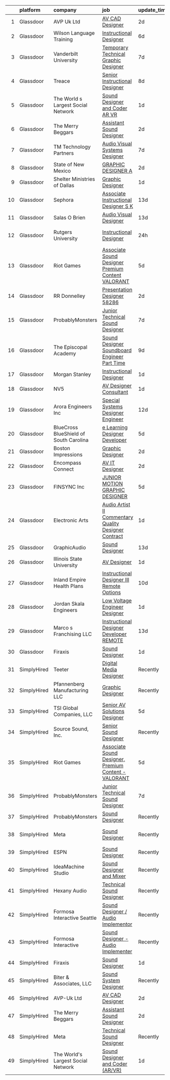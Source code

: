

|    | platform    | company                                | job                                                                                                                                                                                                                                                                                                                                                                                                                                                                                                                                                                                                                                                                                                                                                                                                                                                                                                                                                                       | update_time   | location                    |
|---:|:------------|:---------------------------------------|:--------------------------------------------------------------------------------------------------------------------------------------------------------------------------------------------------------------------------------------------------------------------------------------------------------------------------------------------------------------------------------------------------------------------------------------------------------------------------------------------------------------------------------------------------------------------------------------------------------------------------------------------------------------------------------------------------------------------------------------------------------------------------------------------------------------------------------------------------------------------------------------------------------------------------------------------------------------------------|:--------------|:----------------------------|
|  1 | Glassdoor   | AVP Uk Ltd                             | [AV CAD Designer](https://www.glassdoor.com/partner/jobListing.htm?pos=104&ao=1110586&s=58&guid=00000183640a026ca63dd3ebbade9ecf&src=GD_JOB_AD&t=SR&vt=w&ea=1&cs=1_5815c5e1&cb=1663830721509&jobListingId=1008150226456&cpc=B076152010A3B66C&jrtk=3-0-1gdi0k0kdkbn3801-1gdi0k0kvjc9b800-39c901d9f92b47d8--6NYlbfkN0BRv-Wc929RsrsSUem9Y6h8brrWFQ-iaB-Blp-pMy6VredDW9-UD48eNo7uDZx5ZaIwAnNgrRZejjvcVJdcFLEuAWVKGO77srFHr_yY391lb2MMLWAH48XvFU2OVjX0pCLWGljKxS1WOl5UvCBtJZgcjs7uWJUaT29DLDv0keofxVRDpOXGi-ftVxXFxb77bPEOrRk5hLHTIPr9-GpSfQmh4NMWVJJ1rWynSk-XoyrOLDyfYUxBL-I2Ul2lM8I53gALBq9y4i9GqifLWjiAeA9IEmTZ20DDyAhV1kxkNXD9JF6iqaFCxHcafSI1IinGA1ZujHWRMg2__HI5ALgoBZzrMLTkYdFxUHiGcQfRfIYSOmdTms_8m2XFH2JgHFcfXIzqbVAhq8V1VyMi9r_orcEUeTsmhFLqf25PPF_ox9ujP4SzQ2blsV70GakdGBvS1tIMc3KMBvLtEc-fDgEEpTGpkAIVImeuUL8MhDhi1D43TW2Ltx7igXiRnOgx5iqk8opYp7JufA2TnA%3D%3D)                                                                                                    | 2d            | New York, NY                |
|  2 | Glassdoor   | Wilson Language Training               | [Instructional Designer](https://www.glassdoor.com/partner/jobListing.htm?pos=122&ao=1136043&s=58&guid=00000183640a026ca63dd3ebbade9ecf&src=GD_JOB_AD&t=SR&vt=w&cs=1_252efe80&cb=1663830721511&jobListingId=1008143778407&jrtk=3-0-1gdi0k0kdkbn3801-1gdi0k0kvjc9b800-162e40f75f43b1da-)                                                                                                                                                                                                                                                                                                                                                                                                                                                                                                                                                                                                                                                                                   | 6d            | Oxford, MA                  |
|  3 | Glassdoor   | Vanderbilt University                  | [Temporary Technical  Graphic Designer](https://www.glassdoor.com/partner/jobListing.htm?pos=118&ao=1136043&s=58&guid=00000183640a026ca63dd3ebbade9ecf&src=GD_JOB_AD&t=SR&vt=w&cs=1_3e254b6a&cb=1663830721510&jobListingId=1008140464866&jrtk=3-0-1gdi0k0kdkbn3801-1gdi0k0kvjc9b800-70d2271191960e86-)                                                                                                                                                                                                                                                                                                                                                                                                                                                                                                                                                                                                                                                                    | 7d            | Nashville, TN               |
|  4 | Glassdoor   | Treace                                 | [Senior Instructional Designer](https://www.glassdoor.com/partner/jobListing.htm?pos=130&ao=1136043&s=58&guid=00000183640a026ca63dd3ebbade9ecf&src=GD_JOB_AD&t=SR&vt=w&ea=1&cs=1_b04f0364&cb=1663830721512&jobListingId=1008138380104&jrtk=3-0-1gdi0k0kdkbn3801-1gdi0k0kvjc9b800-e4587e51766cda7e-)                                                                                                                                                                                                                                                                                                                                                                                                                                                                                                                                                                                                                                                                       | 8d            | Ponte Vedra Beach, FL       |
|  5 | Glassdoor   | The World s Largest Social Network     | [Sound Designer and Coder  AR VR ](https://www.glassdoor.com/partner/jobListing.htm?pos=103&ao=1110586&s=58&guid=00000183640a026ca63dd3ebbade9ecf&src=GD_JOB_AD&t=SR&vt=w&ea=1&cs=1_62079c18&cb=1663830721509&jobListingId=1008152609369&cpc=6193B0C32834B022&jrtk=3-0-1gdi0k0kdkbn3801-1gdi0k0kvjc9b800-029dde3cb01d40f9--6NYlbfkN0DSgjPPcnEdvoK3uuxfISLALE6pB1FR7YSHOr_tSg5_QGIhoz_2VqUepdcKLBLI_zTYRTCT7JhMtsmiv5PZwdrfXc8C4oM_RsvOagtdCEtGSYYV8ryZTvSjsACElXiS5yq4SlRNZf23SMXNWOZHNwPA3maQ5tSxRZdryo6dILgpzpOp2QwpDoaujf5u7QZROV_13itZg612VyjSTiZ_B7dNQgygB2Zr1dLAckhr1_rq-vAMMpoG4cAKrjuRa0M0Ct47lW78U9EPgti6FLo4QU_k6gDYH7CmTvqvUGp08wBAVEjkwVRS62gtbFeI_WnJqxfbM3N6RwdeVBi4Mfgd5d7O8lAK-2NJOI-_SlUb3P-LK3fuIU-nzb2rwn9ue4H24ry5HyWGto1eC10Eke5JYckkA8_5x-QbDeWJcunbltO6t0TVeN9NgKTlyO2sPAE_MFC-iDEdjr14BHRJfd1REGdywp-etBu7ooZXcXjYpaANkfXQaLrAejEfp_7qiFO4ayh_AG17KdMgcqLREhrjEBxnGd_LV2JWx8nYrgbtaY0ObDYCe3yv9eK9BB27kq2Y2TP9zU6OB-2sq6mYO2kujwXDT0b9MuedJc8%3D) | 1d            | Boston, MA                  |
|  6 | Glassdoor   | The Merry Beggars                      | [Assistant Sound Designer](https://www.glassdoor.com/partner/jobListing.htm?pos=101&ao=1110586&s=58&guid=00000183640a026ca63dd3ebbade9ecf&src=GD_JOB_AD&t=SR&vt=w&ea=1&cs=1_90a1e55c&cb=1663830721509&jobListingId=1008149306143&cpc=2CAED5C921A5F994&jrtk=3-0-1gdi0k0kdkbn3801-1gdi0k0kvjc9b800-04f00acba78acd55--6NYlbfkN0BBGG9LMNqL16EzDx9S3nKk4b6IwprgSJginr0DZD_oW3LpRtTNiygcE9IfHm5Gb9slpjT-UzFBGnIkfkE5vHD__58gsgAsgjAKlwWhzdKilxMWIOFSNG73XbKSiSbhgd5gieRThxTsLn8DF-uisYywGFmbEBQQBOKMw59W_wQHg9VqHqJ83qLbDEY5qqWKt8prvTjvKjbXgCDgzCbNA3v2d5o7eJ7K5VXn6czLS-FZnFk-H7LsDWgwOcD0xjNU3NYqkdlmc-v2dU9bRqcpbIg2aqxquQRiN78F5gF52KqiaEWNZETMJQb6Hef7EswiRoFghAsqLS3ZH0CzKopddcnJ5NNF-GHfePrrdkqXd9dqcJ7BzxWR3CB9IkWXOdHcP6N0UcHjT411vY-i56PXauRMsXMtS0lQKuyOmkkzeEQqTL1hRcizOu2lKHAO85C3osXmVkqi1fiJ6k6cv6AdME271Wy9QCwPsHtuyt71iM4-X-M8IzFy4JTKfz_A1P__rZrR-4Per4hTvQ%3D%3D)                                                                                           | 2d            | Remote                      |
|  7 | Glassdoor   | TM Technology Partners                 | [Audio Visual Systems Designer](https://www.glassdoor.com/partner/jobListing.htm?pos=128&ao=1136043&s=58&guid=00000183640a026ca63dd3ebbade9ecf&src=GD_JOB_AD&t=SR&vt=w&cs=1_e3731028&cb=1663830721511&jobListingId=1008139721021&jrtk=3-0-1gdi0k0kdkbn3801-1gdi0k0kvjc9b800-24ca9b2b897d3e72-)                                                                                                                                                                                                                                                                                                                                                                                                                                                                                                                                                                                                                                                                            | 7d            | Los Angeles, CA             |
|  8 | Glassdoor   | State of New Mexico                    | [GRAPHIC DESIGNER A](https://www.glassdoor.com/partner/jobListing.htm?pos=113&ao=1136043&s=58&guid=00000183640a026ca63dd3ebbade9ecf&src=GD_JOB_AD&t=SR&vt=w&cs=1_1294b13c&cb=1663830721510&jobListingId=1008149603623&jrtk=3-0-1gdi0k0kdkbn3801-1gdi0k0kvjc9b800-82917d91b788200d-)                                                                                                                                                                                                                                                                                                                                                                                                                                                                                                                                                                                                                                                                                       | 2d            | Albuquerque, NM             |
|  9 | Glassdoor   | Shelter Ministries of Dallas           | [Graphic Designer](https://www.glassdoor.com/partner/jobListing.htm?pos=111&ao=1136043&s=58&guid=00000183640a026ca63dd3ebbade9ecf&src=GD_JOB_AD&t=SR&vt=w&ea=1&cs=1_1a769f59&cb=1663830721510&jobListingId=1008151278802&jrtk=3-0-1gdi0k0kdkbn3801-1gdi0k0kvjc9b800-8f87ac40994264ce-)                                                                                                                                                                                                                                                                                                                                                                                                                                                                                                                                                                                                                                                                                    | 1d            | Dallas, TX                  |
| 10 | Glassdoor   | Sephora                                | [Associate Instructional Designer  S K](https://www.glassdoor.com/partner/jobListing.htm?pos=127&ao=1136043&s=58&guid=00000183640a026ca63dd3ebbade9ecf&src=GD_JOB_AD&t=SR&vt=w&cs=1_9aff5c9d&cb=1663830721511&jobListingId=1008126719435&jrtk=3-0-1gdi0k0kdkbn3801-1gdi0k0kvjc9b800-60d1cc6d4027bf2d-)                                                                                                                                                                                                                                                                                                                                                                                                                                                                                                                                                                                                                                                                    | 13d           | San Francisco, CA           |
| 11 | Glassdoor   | Salas O Brien                          | [Audio Visual Designer](https://www.glassdoor.com/partner/jobListing.htm?pos=124&ao=1136043&s=58&guid=00000183640a026ca63dd3ebbade9ecf&src=GD_JOB_AD&t=SR&vt=w&cs=1_cdcd0cb5&cb=1663830721511&jobListingId=1008127661035&jrtk=3-0-1gdi0k0kdkbn3801-1gdi0k0kvjc9b800-1c4c5d053dfe58e8-)                                                                                                                                                                                                                                                                                                                                                                                                                                                                                                                                                                                                                                                                                    | 13d           | San Diego, CA               |
| 12 | Glassdoor   | Rutgers University                     | [Instructional Designer](https://www.glassdoor.com/partner/jobListing.htm?pos=126&ao=1136043&s=58&guid=00000183640a026ca63dd3ebbade9ecf&src=GD_JOB_AD&t=SR&vt=w&cs=1_62dced40&cb=1663830721511&jobListingId=1008154709159&jrtk=3-0-1gdi0k0kdkbn3801-1gdi0k0kvjc9b800-856a8b5170d63ff0-)                                                                                                                                                                                                                                                                                                                                                                                                                                                                                                                                                                                                                                                                                   | 24h           | New Brunswick, NJ           |
| 13 | Glassdoor   | Riot Games                             | [Associate Sound Designer  Premium Content   VALORANT](https://www.glassdoor.com/partner/jobListing.htm?pos=106&ao=1136043&s=58&guid=00000183640a026ca63dd3ebbade9ecf&src=GD_JOB_AD&t=SR&vt=w&ea=1&cs=1_b7885ebc&cb=1663830721509&jobListingId=1008145203524&jrtk=3-0-1gdi0k0kdkbn3801-1gdi0k0kvjc9b800-bf4ac2655378ccc9-)                                                                                                                                                                                                                                                                                                                                                                                                                                                                                                                                                                                                                                                | 5d            | Los Angeles, CA             |
| 14 | Glassdoor   | RR Donnelley                           | [Presentation Designer   58286](https://www.glassdoor.com/partner/jobListing.htm?pos=105&ao=1110586&s=58&guid=00000183640a026ca63dd3ebbade9ecf&src=GD_JOB_AD&t=SR&vt=w&ea=1&cs=1_18b18466&cb=1663830721509&jobListingId=1008148987590&cpc=8795CF9063CD573D&jrtk=3-0-1gdi0k0kdkbn3801-1gdi0k0kvjc9b800-7a374cff5f31982e--6NYlbfkN0AD6XRjWzGsYkgq3cP_nmG8Ct3d_1eRbAqPP9NkOlY20LIafsXd39kZCKTtq2QNTOVtztm37tXTSo8JB8qE9EV_Z2JVcCwtxqR5Z7sJKH4eAFtwK65xAsr3gv2B6EKCI-tCP7k5wMtuwSnhRnxQWtbgNAY2RVfseAmHviReWiBj0CffW9oW_s9HH0RoqXI5JtZ1Nq1OVR7IZufH6NCfsllXw5ZSKf6gpS4pZz3jgBPEcSbEJexcuL2rzm1B3J64bT0gHvZZZOcUcr3T6fVKC5-1ETGO4eMOf3v-o_2xKmsNp-mOPukd4Q7aPrJUxDpMlIGNkzoz7eRPsYTkyW1AxAAINJb3nb8bEzAIBGBUWkbUCINm_mZaJG1XqqFmHcuwOSs7a6oTrZtrv-DzFrDK5rBR7AbLeG20mCzxNmEchJvnl65EHMIx_TxRfKFuCu8AJB4YInpXncJ0eOQ5coREspPNQ0ywWuG4iE44LoBwkfhsPtf04RY5UW7ZTk512wrCi2PmvT5a_j0H_1cWEFpnq5lu)                                                                                  | 2d            | Phoenix, AZ                 |
| 15 | Glassdoor   | ProbablyMonsters                       | [Junior Technical Sound Designer](https://www.glassdoor.com/partner/jobListing.htm?pos=108&ao=1136043&s=58&guid=00000183640a026ca63dd3ebbade9ecf&src=GD_JOB_AD&t=SR&vt=w&cs=1_73d6be54&cb=1663830721509&jobListingId=1008140385415&jrtk=3-0-1gdi0k0kdkbn3801-1gdi0k0kvjc9b800-f3beb6d3f2e606d8-)                                                                                                                                                                                                                                                                                                                                                                                                                                                                                                                                                                                                                                                                          | 7d            | Bellevue, WA                |
| 16 | Glassdoor   | The Episcopal Academy                  | [Sound Designer  Soundboard Engineer  Part Time ](https://www.glassdoor.com/partner/jobListing.htm?pos=115&ao=1136043&s=58&guid=00000183640a026ca63dd3ebbade9ecf&src=GD_JOB_AD&t=SR&vt=w&ea=1&cs=1_b8dd6a02&cb=1663830721510&jobListingId=1008134158666&jrtk=3-0-1gdi0k0kdkbn3801-1gdi0k0kvjc9b800-42249c09ee087c0a-)                                                                                                                                                                                                                                                                                                                                                                                                                                                                                                                                                                                                                                                     | 9d            | Newtown Square, PA          |
| 17 | Glassdoor   | Morgan Stanley                         | [Instructional Designer](https://www.glassdoor.com/partner/jobListing.htm?pos=114&ao=1136043&s=58&guid=00000183640a026ca63dd3ebbade9ecf&src=GD_JOB_AD&t=SR&vt=w&cs=1_1b8dbe56&cb=1663830721510&jobListingId=1008151700219&jrtk=3-0-1gdi0k0kdkbn3801-1gdi0k0kvjc9b800-a5d98e9864a94ff4-)                                                                                                                                                                                                                                                                                                                                                                                                                                                                                                                                                                                                                                                                                   | 1d            | New York, NY                |
| 18 | Glassdoor   | NV5                                    | [AV Designer Consultant](https://www.glassdoor.com/partner/jobListing.htm?pos=121&ao=1136043&s=58&guid=00000183640a026ca63dd3ebbade9ecf&src=GD_JOB_AD&t=SR&vt=w&cs=1_8fcf2c43&cb=1663830721510&jobListingId=1008150452565&jrtk=3-0-1gdi0k0kdkbn3801-1gdi0k0kvjc9b800-9c0c371829eb49b0-)                                                                                                                                                                                                                                                                                                                                                                                                                                                                                                                                                                                                                                                                                   | 1d            | Chester, OH                 |
| 19 | Glassdoor   | Arora Engineers  Inc                   | [Special Systems Designer Engineer](https://www.glassdoor.com/partner/jobListing.htm?pos=129&ao=1136043&s=58&guid=00000183640a026ca63dd3ebbade9ecf&src=GD_JOB_AD&t=SR&vt=w&cs=1_80738e4c&cb=1663830721511&jobListingId=1008128888264&jrtk=3-0-1gdi0k0kdkbn3801-1gdi0k0kvjc9b800-d66c6d5078097ade-)                                                                                                                                                                                                                                                                                                                                                                                                                                                                                                                                                                                                                                                                        | 12d           | Philadelphia, PA            |
| 20 | Glassdoor   | BlueCross BlueShield of South Carolina | [e Learning Designer Developer](https://www.glassdoor.com/partner/jobListing.htm?pos=120&ao=1136043&s=58&guid=00000183640a026ca63dd3ebbade9ecf&src=GD_JOB_AD&t=SR&vt=w&cs=1_4e1cc494&cb=1663830721510&jobListingId=1008145516968&jrtk=3-0-1gdi0k0kdkbn3801-1gdi0k0kvjc9b800-9452b3a012cab7e5-)                                                                                                                                                                                                                                                                                                                                                                                                                                                                                                                                                                                                                                                                            | 5d            | Columbia, SC                |
| 21 | Glassdoor   | Boston Impressions                     | [Graphic Designer](https://www.glassdoor.com/partner/jobListing.htm?pos=102&ao=1110586&s=58&guid=00000183640a026ca63dd3ebbade9ecf&src=GD_JOB_AD&t=SR&vt=w&ea=1&cs=1_8d3b35df&cb=1663830721509&jobListingId=1008148895626&cpc=AD396490361E83B7&jrtk=3-0-1gdi0k0kdkbn3801-1gdi0k0kvjc9b800-b5f0e617ae5b8d8e--6NYlbfkN0BKgzQyzTF1Q9mOsR1amaS-juVGLjHt5Cdom-gEF9y-xaA6VVL5_C6wMk-3egYEcgTTFFx-0f60Xe7e3xDMxH4TrdRL08vSJ5a8UIS-EUvx3xaZWj0jOb-8RZBn_-K8s_I_kF5AolceY-606WGn-yQcMVI30szcOMs_HybID34AjoEyUmlQj_OSjlyJZnH5fNokisRu4Qa_n4J854kvhYKIsfWSdYWAi9Cqd4YTWMsPXa2CdzZbnZR6gz7xvIPdmPvsM6xv8gyf4y0u7_8phLbveppO9zRI-lhU8FL5V3TaPHc5r7vyMG6JrfyRn3dyPqBpDuKX8ltwR5U3P_B6aJ1B-8NjLdOquYEfCr8g-Kj9zo25I_j4VmAj-g4UEoNsz3rNH3VziJR2mfddqI8YU2J2MR2Rr9FXX1HwocmBimhmet8x6_5qWYBShSifHqfPfy3V2MdALZBlJZRE3hK81JzGKvLjUYTmTJPhuTlkTrJmZ6f2UIIhnwndhb-1eeQ7jwM6_ZYnHwqyto4xcke7kluS)                                                                                               | 2d            | Nashua, NH                  |
| 22 | Glassdoor   | Encompass Connect                      | [AV IT Designer](https://www.glassdoor.com/partner/jobListing.htm?pos=119&ao=1136043&s=58&guid=00000183640a026ca63dd3ebbade9ecf&src=GD_JOB_AD&t=SR&vt=w&ea=1&cs=1_7b1afeaa&cb=1663830721510&jobListingId=1008149126799&jrtk=3-0-1gdi0k0kdkbn3801-1gdi0k0kvjc9b800-f19dad88e9a85cdf-)                                                                                                                                                                                                                                                                                                                                                                                                                                                                                                                                                                                                                                                                                      | 2d            | Elk Grove Village, IL       |
| 23 | Glassdoor   | FINSYNC Inc                            | [JUNIOR MOTION   GRAPHIC DESIGNER](https://www.glassdoor.com/partner/jobListing.htm?pos=109&ao=1136043&s=58&guid=00000183640a026ca63dd3ebbade9ecf&src=GD_JOB_AD&t=SR&vt=w&ea=1&cs=1_3303dc68&cb=1663830721510&jobListingId=1008145128829&jrtk=3-0-1gdi0k0kdkbn3801-1gdi0k0kvjc9b800-d89296cd693229af-)                                                                                                                                                                                                                                                                                                                                                                                                                                                                                                                                                                                                                                                                    | 5d            | Remote                      |
| 24 | Glassdoor   | Electronic Arts                        | [Audio Artist II   Commentary Quality Designer  Contract ](https://www.glassdoor.com/partner/jobListing.htm?pos=117&ao=1136043&s=58&guid=00000183640a026ca63dd3ebbade9ecf&src=GD_JOB_AD&t=SR&vt=w&cs=1_53d3919a&cb=1663830721510&jobListingId=1008151770809&jrtk=3-0-1gdi0k0kdkbn3801-1gdi0k0kvjc9b800-599f65997f229a79-)                                                                                                                                                                                                                                                                                                                                                                                                                                                                                                                                                                                                                                                 | 1d            | Orlando, FL                 |
| 25 | Glassdoor   | GraphicAudio                           | [Sound Designer](https://www.glassdoor.com/partner/jobListing.htm?pos=110&ao=1136043&s=58&guid=00000183640a026ca63dd3ebbade9ecf&src=GD_JOB_AD&t=SR&vt=w&ea=1&cs=1_845cdc33&cb=1663830721510&jobListingId=1008125971583&jrtk=3-0-1gdi0k0kdkbn3801-1gdi0k0kvjc9b800-aed320a76da8de40-)                                                                                                                                                                                                                                                                                                                                                                                                                                                                                                                                                                                                                                                                                      | 13d           | Derwood, MD                 |
| 26 | Glassdoor   | Illinois State University              | [AV Designer](https://www.glassdoor.com/partner/jobListing.htm?pos=112&ao=1136043&s=58&guid=00000183640a026ca63dd3ebbade9ecf&src=GD_JOB_AD&t=SR&vt=w&cs=1_01cee7b8&cb=1663830721510&jobListingId=1008150706820&jrtk=3-0-1gdi0k0kdkbn3801-1gdi0k0kvjc9b800-0be3df3a718008a4-)                                                                                                                                                                                                                                                                                                                                                                                                                                                                                                                                                                                                                                                                                              | 1d            | Normal, IL                  |
| 27 | Glassdoor   | Inland Empire Health Plans             | [Instructional Designer III  Remote Options ](https://www.glassdoor.com/partner/jobListing.htm?pos=125&ao=1136043&s=58&guid=00000183640a026ca63dd3ebbade9ecf&src=GD_JOB_AD&t=SR&vt=w&cs=1_3eb8fc8a&cb=1663830721511&jobListingId=1008132531880&jrtk=3-0-1gdi0k0kdkbn3801-1gdi0k0kvjc9b800-09507dc291c9bdbc-)                                                                                                                                                                                                                                                                                                                                                                                                                                                                                                                                                                                                                                                              | 10d           | Rancho Cucamonga, CA        |
| 28 | Glassdoor   | Jordan   Skala Engineers               | [Low Voltage Engineer   Designer](https://www.glassdoor.com/partner/jobListing.htm?pos=116&ao=1136043&s=58&guid=00000183640a026ca63dd3ebbade9ecf&src=GD_JOB_AD&t=SR&vt=w&ea=1&cs=1_4bed8a51&cb=1663830721510&jobListingId=1008152572118&jrtk=3-0-1gdi0k0kdkbn3801-1gdi0k0kvjc9b800-0fa409a8d141ea97-)                                                                                                                                                                                                                                                                                                                                                                                                                                                                                                                                                                                                                                                                     | 1d            | Norcross, GA                |
| 29 | Glassdoor   | Marco s Franchising  LLC               | [Instructional Designer   Developer  REMOTE ](https://www.glassdoor.com/partner/jobListing.htm?pos=123&ao=1136043&s=58&guid=00000183640a026ca63dd3ebbade9ecf&src=GD_JOB_AD&t=SR&vt=w&ea=1&cs=1_1a3dd030&cb=1663830721511&jobListingId=1008126886961&jrtk=3-0-1gdi0k0kdkbn3801-1gdi0k0kvjc9b800-c6a8c3614287b0d3-)                                                                                                                                                                                                                                                                                                                                                                                                                                                                                                                                                                                                                                                         | 13d           | Toledo, OH                  |
| 30 | Glassdoor   | Firaxis                                | [Sound Designer](https://www.glassdoor.com/partner/jobListing.htm?pos=107&ao=1136043&s=58&guid=00000183640a026ca63dd3ebbade9ecf&src=GD_JOB_AD&t=SR&vt=w&ea=1&cs=1_6037b458&cb=1663830721509&jobListingId=1008151594030&jrtk=3-0-1gdi0k0kdkbn3801-1gdi0k0kvjc9b800-89621bc380fa3545-)                                                                                                                                                                                                                                                                                                                                                                                                                                                                                                                                                                                                                                                                                      | 1d            | Baltimore, MD               |
| 31 | SimplyHired | Teeter                                 | [Digital Media Designer](https://www.simplyhired.com/job/jFCzDrwAH8eMKhTfDHaqJ5UOnbVAP0OeTC69zWsuiw0vQMQTbaxvvg?q=sound+designer)                                                                                                                                                                                                                                                                                                                                                                                                                                                                                                                                                                                                                                                                                                                                                                                                                                         | Recently      | Bonney Lake, WA             |
| 32 | SimplyHired | Pfannenberg Manufacturing LLC          | [Graphic Designer](https://www.simplyhired.com/job/eAQh0BnP_VfSJEX4vFH_cC2uJOdwE6XReAdesAQneAb4Q-ioZBCl_g?q=sound+designer)                                                                                                                                                                                                                                                                                                                                                                                                                                                                                                                                                                                                                                                                                                                                                                                                                                               | Recently      | Lancaster, NY               |
| 33 | SimplyHired | TSI Global Companies, LLC              | [Senior AV Solutions Designer](https://www.simplyhired.com/job/Ur5Qxy1MWOpU4IVZShgAH1NoB2c8OkSw53cDU8MBtyShrjmsnQb2pw?q=sound+designer)                                                                                                                                                                                                                                                                                                                                                                                                                                                                                                                                                                                                                                                                                                                                                                                                                                   | 5d            | Saint Charles, MO           |
| 34 | SimplyHired | Source Sound, Inc.                     | [Senior Sound Designer](https://www.simplyhired.com/job/mw3datBFZnSnzm3SFniNFlYC60OHbjYX1kgvM61bk-lO-0QBaaabnQ?q=sound+designer)                                                                                                                                                                                                                                                                                                                                                                                                                                                                                                                                                                                                                                                                                                                                                                                                                                          | Recently      | Remote                      |
| 35 | SimplyHired | Riot Games                             | [Associate Sound Designer, Premium Content - VALORANT](https://www.simplyhired.com/job/gJwmeOxVBaqaD6KmYSRxxawueqYT0SFmiBJg6tbjIOqXQ4QbSQI2xw?q=sound+designer)                                                                                                                                                                                                                                                                                                                                                                                                                                                                                                                                                                                                                                                                                                                                                                                                           | 5d            | Los Angeles, CA             |
| 36 | SimplyHired | ProbablyMonsters                       | [Junior Technical Sound Designer](https://www.simplyhired.com/job/Rq95aPmomIyfVWqfjVxazdr_44OSGAoLyALkpPwe_rznM4xUUfJIww?q=sound+designer)                                                                                                                                                                                                                                                                                                                                                                                                                                                                                                                                                                                                                                                                                                                                                                                                                                | 7d            | Bellevue, WA                |
| 37 | SimplyHired | ProbablyMonsters                       | [Sound Designer](https://www.simplyhired.com/job/xVZJO_x3JeDs2LzkkChu67VPgLeiK5h9tRK2JmP1MyniH3CkM-Yu_A?q=sound+designer)                                                                                                                                                                                                                                                                                                                                                                                                                                                                                                                                                                                                                                                                                                                                                                                                                                                 | Recently      | Bellevue, WA                |
| 38 | SimplyHired | Meta                                   | [Sound Designer](https://www.simplyhired.com/job/WOkO3p-i2u1T1y6dUtAOR5iM4l-fI4SKkKQlrDedkNoGcMUgbGBM6g?q=sound+designer)                                                                                                                                                                                                                                                                                                                                                                                                                                                                                                                                                                                                                                                                                                                                                                                                                                                 | Recently      | Menlo Park, CA +3 locations |
| 39 | SimplyHired | ESPN                                   | [Sound Designer](https://www.simplyhired.com/job/-pQTL77CSRSoogkAPIImoniIHQxPXM21wAqOE09JhGOiN3sPS6ZjRg?q=sound+designer)                                                                                                                                                                                                                                                                                                                                                                                                                                                                                                                                                                                                                                                                                                                                                                                                                                                 | Recently      | Bristol, CT                 |
| 40 | SimplyHired | IdeaMachine Studio                     | [Sound Designer and Mixer](https://www.simplyhired.com/job/3_cnKWbKCzfz8K406esix9aXeGkS2iLw6vp3jwYHfDLUWBO0TV9GDQ?q=sound+designer)                                                                                                                                                                                                                                                                                                                                                                                                                                                                                                                                                                                                                                                                                                                                                                                                                                       | Recently      | San Francisco, CA           |
| 41 | SimplyHired | Hexany Audio                           | [Technical Sound Designer](https://www.simplyhired.com/job/iD9HzTTZ2IYC2pBE2fqT2eCkfmWXGaM5qD7yfsUft_olx4lh9pYVaw?q=sound+designer)                                                                                                                                                                                                                                                                                                                                                                                                                                                                                                                                                                                                                                                                                                                                                                                                                                       | Recently      | Bell Gardens, CA            |
| 42 | SimplyHired | Formosa Interactive Seattle            | [Sound Designer / Audio Implementor](https://www.simplyhired.com/job/vlF4rzpIgemNyADbSUoWC36FtYYh2ouWspqfTFtuxzveh07-6RCwmg?q=sound+designer)                                                                                                                                                                                                                                                                                                                                                                                                                                                                                                                                                                                                                                                                                                                                                                                                                             | Recently      | Seattle, WA                 |
| 43 | SimplyHired | Formosa Interactive                    | [Sound Designer - Audio Implementer](https://www.simplyhired.com/job/E63_BRjyLumhk01Bv7mOuaoR0vafXGhLD-NTsS2e6CEpoHi4FvqYnw?q=sound+designer)                                                                                                                                                                                                                                                                                                                                                                                                                                                                                                                                                                                                                                                                                                                                                                                                                             | Recently      | Burbank, CA                 |
| 44 | SimplyHired | Firaxis                                | [Sound Designer](https://www.simplyhired.com/job/6bayaxdkIxyXpDPD0fQ2JWKlxCzNkrJBulhqCT7tkE9T5bFBvngAcg?q=sound+designer)                                                                                                                                                                                                                                                                                                                                                                                                                                                                                                                                                                                                                                                                                                                                                                                                                                                 | 1d            | Baltimore, MD               |
| 45 | SimplyHired | Biter & Associates, LLC                | [Sound System Designer](https://www.simplyhired.com/job/pO5Sa53ShB-3jOChVp2NEPkLlNWMjCTpAprXs-rnPrOGsxdx0nYLpA?q=sound+designer)                                                                                                                                                                                                                                                                                                                                                                                                                                                                                                                                                                                                                                                                                                                                                                                                                                          | Recently      | Addison, TX                 |
| 46 | SimplyHired | AVP-Uk Ltd                             | [AV CAD Designer](https://www.simplyhired.com/job/7x9GCi7L__0VG0bOCebNFxsQ4fTyMfDJXkRORE_6DH7JQvd55OGi6Q?q=sound+designer)                                                                                                                                                                                                                                                                                                                                                                                                                                                                                                                                                                                                                                                                                                                                                                                                                                                | 2d            | New York, NY                |
| 47 | SimplyHired | The Merry Beggars                      | [Assistant Sound Designer](https://www.simplyhired.com/job/0q3Ky6VnKMyFAtNaDBTD8DVty7hVds2rgTE2aOhxOS4n9UCIkC3-oQ?q=sound+designer)                                                                                                                                                                                                                                                                                                                                                                                                                                                                                                                                                                                                                                                                                                                                                                                                                                       | 2d            | Remote                      |
| 48 | SimplyHired | Meta                                   | [Technical Sound Designer](https://www.simplyhired.com/job/oco7H6Ee0Yxz6K9VIiOUQp7tKcmX8AQ3dqDzLrGeud9lf03NDEY6mg?q=sound+designer)                                                                                                                                                                                                                                                                                                                                                                                                                                                                                                                                                                                                                                                                                                                                                                                                                                       | Recently      | Remote                      |
| 49 | SimplyHired | The World's Largest Social Network     | [Sound Designer and Coder (AR/VR)](https://www.simplyhired.com/job/qquVXk5RjiQ66abPWerrlx-ntrdmFTtvs7ShEdCBbFBvJdt8xX0LbQ?q=sound+designer)                                                                                                                                                                                                                                                                                                                                                                                                                                                                                                                                                                                                                                                                                                                                                                                                                               | 1d            | Boston, MA                  |